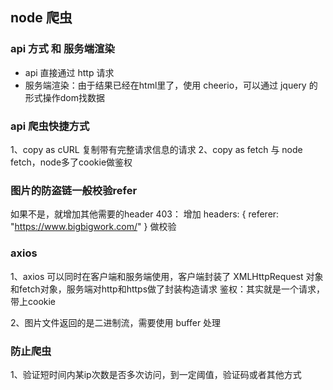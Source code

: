 ## node 爬虫

### api 方式 和 服务端渲染

- api 直接通过 http 请求
- 服务端渲染：由于结果已经在html里了，使用 cheerio，可以通过 jquery 的形式操作dom找数据

### api 爬虫快捷方式

1、copy as cURL 复制带有完整请求信息的请求
2、copy as fetch 与 node fetch，node多了cookie做鉴权

### 图片的防盗链一般校验refer

如果不是，就增加其他需要的header
403： 增加  headers: { referer: "https://www.bigbigwork.com/" } 做校验

### axios

1、axios 可以同时在客户端和服务端使用，客户端封装了 XMLHttpRequest 对象和fetch对象，服务端对http和https做了封装构造请求
鉴权：其实就是一个请求，带上cookie

2、图片文件返回的是二进制流，需要使用 buffer 处理

### 防止爬虫

1、验证短时间内某ip次数是否多次访问，到一定阈值，验证码或者其他方式
